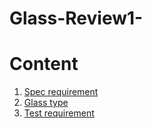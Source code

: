 # Glass-Review1-
<!doctype html>
<html>
 <meta charset="utf-8">
<h1> Content</h1>
 <ol>
   <li><a href="2.html">Spec requirement</a></li>
   <li><a href="3.html">Glass type </a></li>
   <li><a href="4.html">Test requirement</a>
</html>
